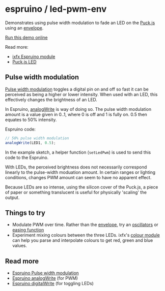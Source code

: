 # espruino / led-pwm-env

Demonstrates using pulse width modulation to fade an LED on the [Puck.js](https://www.espruino.com/Puck.js) using an [envelope](https://ixfx.fun/modulation/envelope/).

[Run this demo online](https://demos.ixfx.fun/io/espruino/led-pwm-env/)

Read more:
* [ixfx Espruino module](https://api.ixfx.fun/_ixfx/io/Espruino/)
* [Puck.js LED](https://www.espruino.com/Puck.js#leds)


## Pulse width modulation

[Pulse width modulation](https://www.espruino.com/PWM) toggles a digital pin on and off so fast it can be perceived as being a higher or lower intensity. When used with an LED, this effectively changes the brightness of an LED.

In Espruino, [analogWrite](https://www.espruino.com/Reference#l__global_analogWrite) is way of doing so. The pulse width modulation amount is a value given in 0..1, where 0 is off and 1 is fully on. 0.5 then equates to 50% intensity.

Espruino code:
```js
// 50% pulse width modulation
analogWrite(LED1, 0.5);
```

In the example sketch, a helper function (`setLedPwm`) is used to send this code to the Espruino.

With LEDs, the perceived brightness does not necessarily correspond linearly to the pulse-width moduation amount. In certain ranges or lighting conditions, changes PWM amount can seem to have no apparent effect.

Because LEDs are so intense, using the silicon cover of the Puck.js, a piece of paper or something translucent is useful for physically 'scaling' the output.

## Things to try

* Modulate PWM over time. Rather than the [envelope](https://ixfx.fun/modulation/envelope/), try an [oscillators](https://ixfx.fun/modulation/oscillator/) or [easing function](https://ixfx.fun/modulation/easing/)
* Experiment mixing colours between the three LEDs. ixfx's [colour module](https://ixfx.fun/types/colour/#parsing) can help you parse and interpolate colours to get red, green and blue values.

## Read more

* [Espruino Pulse width modulation](https://www.espruino.com/PWM)
* [Espruino analogWrite](https://www.espruino.com/Reference#l__global_analogWrite) (for PWM)
* [Espruino digitalWrite](https://www.espruino.com/Reference#l__global_digitalWrite) (for toggling LEDs)
